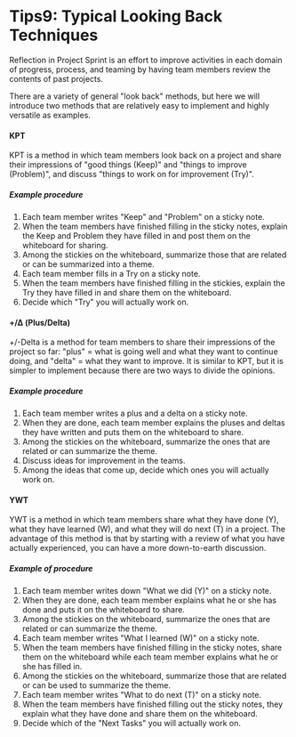 # Tips9: Typical Looking Back Techniques

Reflection in Project Sprint is an effort to improve activities in each domain of progress, process, and teaming by having team members review the contents of past projects.

There are a variety of general "look back" methods, but here we will introduce two methods that are relatively easy to implement and highly versatile as examples.

#### KPT
KPT is a method in which team members look back on a project and share their impressions of "good things (Keep)" and "things to improve (Problem)", and discuss "things to work on for improvement (Try)".


##### Example procedure
1. Each team member writes "Keep" and "Problem" on a sticky note.
2. When the team members have finished filling in the sticky notes, explain the Keep and Problem they have filled in and post them on the whiteboard for sharing.
3. Among the stickies on the whiteboard, summarize those that are related or can be summarized into a theme.
4. Each team member fills in a Try on a sticky note.
5. When the team members have finished filling in the stickies, explain the Try they have filled in and share them on the whiteboard.
6. Decide which "Try" you will actually work on.

#### +/Δ (Plus/Delta)
+/-Delta is a method for team members to share their impressions of the project so far: "plus" = what is going well and what they want to continue doing, and "delta" = what they want to improve. It is similar to KPT, but it is simpler to implement because there are two ways to divide the opinions.

##### Example procedure
1. Each team member writes a plus and a delta on a sticky note.
2. When they are done, each team member explains the pluses and deltas they have written and puts them on the whiteboard to share.
3. Among the stickies on the whiteboard, summarize the ones that are related or can summarize the theme.
4. Discuss ideas for improvement in the teams.
5. Among the ideas that come up, decide which ones you will actually work on.

#### YWT
YWT is a method in which team members share what they have done (Y), what they have learned (W), and what they will do next (T) in a project. The advantage of this method is that by starting with a review of what you have actually experienced, you can have a more down-to-earth discussion.

##### Example of procedure
1. Each team member writes down "What we did (Y)" on a sticky note.
2. When they are done, each team member explains what he or she has done and puts it on the whiteboard to share.
3. Among the stickies on the whiteboard, summarize the ones that are related or can summarize the theme.
4. Each team member writes "What I learned (W)" on a sticky note.
5. When the team members have finished filling in the sticky notes, share them on the whiteboard while each team member explains what he or she has filled in.
6. Among the stickies on the whiteboard, summarize those that are related or can be used to summarize the theme.
7. Each team member writes "What to do next (T)" on a sticky note.
8. When the team members have finished filling out the sticky notes, they explain what they have done and share them on the whiteboard.
9. Decide which of the "Next Tasks" you will actually work on.
